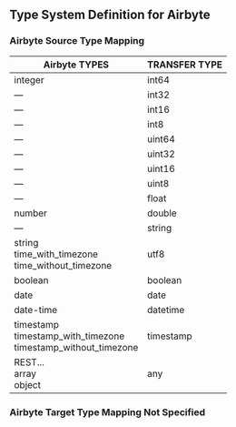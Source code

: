 ## Type System Definition for Airbyte


### Airbyte Source Type Mapping

| Airbyte TYPES | TRANSFER TYPE |
| --- | ----------- |
|integer|int64|
|—|int32|
|—|int16|
|—|int8|
|—|uint64|
|—|uint32|
|—|uint16|
|—|uint8|
|—|float|
|number|double|
|—|string|
|string<br/>time_with_timezone<br/>time_without_timezone|utf8|
|boolean|boolean|
|date|date|
|date-time|datetime|
|timestamp<br/>timestamp_with_timezone<br/>timestamp_without_timezone|timestamp|
|REST...<br/>array<br/>object|any|


### Airbyte Target Type Mapping Not Specified
